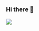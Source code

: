 ### Hi there 👋

![](https://media3.giphy.com/media/xT9IgG50Fb7Mi0prBC/giphy.gif?cid=ecf05e47su0ec161tfbiir4dm1oj0co60lxcvhc0aj7544eq&rid=giphy.gif)
